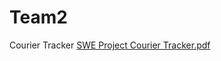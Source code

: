 # Team2
Courier Tracker
[SWE Project Courier Tracker.pdf](https://github.com/CSC-4350-TR-SP2023/Team2/files/10912322/SWE.Project.Courier.Tracker.pdf)
